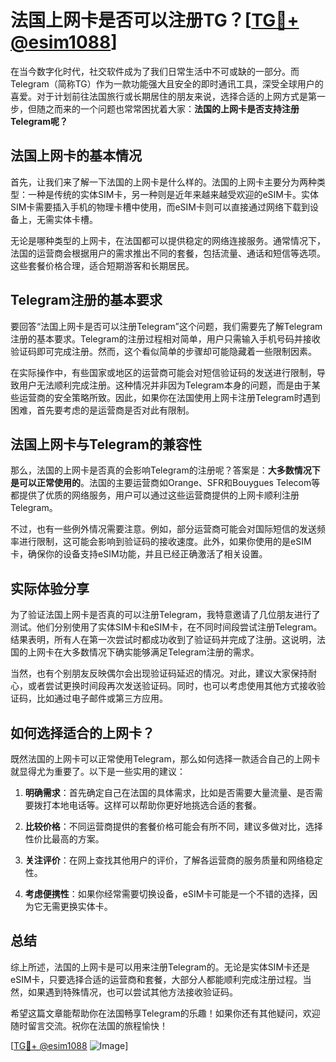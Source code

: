 # 法国上网卡是否可以注册TG？[[TG💪+ @esim1088](https://t.me/s/esim1088)]

在当今数字化时代，社交软件成为了我们日常生活中不可或缺的一部分。而Telegram（简称TG）作为一款功能强大且安全的即时通讯工具，深受全球用户的喜爱。对于计划前往法国旅行或长期居住的朋友来说，选择合适的上网方式是第一步，但随之而来的一个问题也常常困扰着大家：**法国的上网卡是否支持注册Telegram呢？**

## 法国上网卡的基本情况

首先，让我们来了解一下法国的上网卡是什么样的。法国的上网卡主要分为两种类型：一种是传统的实体SIM卡，另一种则是近年来越来越受欢迎的eSIM卡。实体SIM卡需要插入手机的物理卡槽中使用，而eSIM卡则可以直接通过网络下载到设备上，无需实体卡槽。

无论是哪种类型的上网卡，在法国都可以提供稳定的网络连接服务。通常情况下，法国的运营商会根据用户的需求推出不同的套餐，包括流量、通话和短信等选项。这些套餐价格合理，适合短期游客和长期居民。

## Telegram注册的基本要求

要回答“法国上网卡是否可以注册Telegram”这个问题，我们需要先了解Telegram注册的基本要求。Telegram的注册过程相对简单，用户只需输入手机号码并接收验证码即可完成注册。然而，这个看似简单的步骤却可能隐藏着一些限制因素。

在实际操作中，有些国家或地区的运营商可能会对短信验证码的发送进行限制，导致用户无法顺利完成注册。这种情况并非因为Telegram本身的问题，而是由于某些运营商的安全策略所致。因此，如果你在法国使用上网卡注册Telegram时遇到困难，首先要考虑的是运营商是否对此有限制。

## 法国上网卡与Telegram的兼容性

那么，法国的上网卡是否真的会影响Telegram的注册呢？答案是：**大多数情况下是可以正常使用的**。法国的主要运营商如Orange、SFR和Bouygues Telecom等都提供了优质的网络服务，用户可以通过这些运营商提供的上网卡顺利注册Telegram。

不过，也有一些例外情况需要注意。例如，部分运营商可能会对国际短信的发送频率进行限制，这可能会影响到验证码的接收速度。此外，如果你使用的是eSIM卡，确保你的设备支持eSIM功能，并且已经正确激活了相关设置。

## 实际体验分享

为了验证法国上网卡是否真的可以注册Telegram，我特意邀请了几位朋友进行了测试。他们分别使用了实体SIM卡和eSIM卡，在不同时间段尝试注册Telegram。结果表明，所有人在第一次尝试时都成功收到了验证码并完成了注册。这说明，法国的上网卡在大多数情况下确实能够满足Telegram注册的需求。

当然，也有个别朋友反映偶尔会出现验证码延迟的情况。对此，建议大家保持耐心，或者尝试更换时间段再次发送验证码。同时，也可以考虑使用其他方式接收验证码，比如通过电子邮件或第三方应用。

## 如何选择适合的上网卡？

既然法国的上网卡可以正常使用Telegram，那么如何选择一款适合自己的上网卡就显得尤为重要了。以下是一些实用的建议：

1. **明确需求**：首先确定自己在法国的具体需求，比如是否需要大量流量、是否需要拨打本地电话等。这样可以帮助你更好地挑选合适的套餐。
   
2. **比较价格**：不同运营商提供的套餐价格可能会有所不同，建议多做对比，选择性价比最高的方案。

3. **关注评价**：在网上查找其他用户的评价，了解各运营商的服务质量和网络稳定性。

4. **考虑便携性**：如果你经常需要切换设备，eSIM卡可能是一个不错的选择，因为它无需更换实体卡。

## 总结

综上所述，法国的上网卡是可以用来注册Telegram的。无论是实体SIM卡还是eSIM卡，只要选择合适的运营商和套餐，大部分人都能顺利完成注册过程。当然，如果遇到特殊情况，也可以尝试其他方法接收验证码。

希望这篇文章能帮助你在法国畅享Telegram的乐趣！如果你还有其他疑问，欢迎随时留言交流。祝你在法国的旅程愉快！

[[TG💪+ @esim1088](https://t.me/s/esim1088) ![Image](https://i.postimg.cc/4NQfJmqS/Snipaste-2025-05-13-00-14-12.png)]